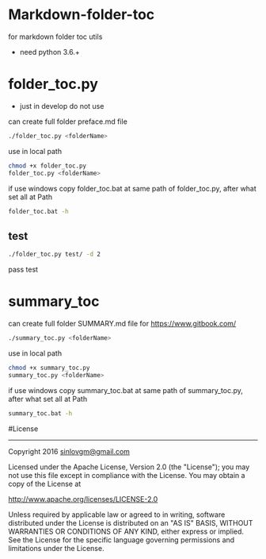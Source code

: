 # Markdown-folder-toc

for markdown folder toc utils

- need python 3.6.+

# folder_toc.py

- just in develop do not use

can create full folder preface.md file

```sh
./folder_toc.py <folderName>
```

use in local path

```sh
chmod +x folder_toc.py
folder_toc.py <folderName>
```

if use windows copy folder_toc.bat at same path of folder_toc.py, after what set all at Path

```sh
folder_toc.bat -h
```

## test

```sh
./folder_toc.py test/ -d 2
```

pass test

# summary_toc

can create full folder SUMMARY.md file for https://www.gitbook.com/

```sh
./summary_toc.py <folderName>
```

use in local path

```sh
chmod +x summary_toc.py
summary_toc.py <folderName>
```

if use windows copy summary_toc.bat at same path of summary_toc.py, after what set all at Path

```sh
summary_toc.bat -h
```


#License

---

Copyright 2016 sinlovgm@gmail.com

Licensed under the Apache License, Version 2.0 (the "License");
you may not use this file except in compliance with the License.
You may obtain a copy of the License at

   http://www.apache.org/licenses/LICENSE-2.0

Unless required by applicable law or agreed to in writing, software
distributed under the License is distributed on an "AS IS" BASIS,
WITHOUT WARRANTIES OR CONDITIONS OF ANY KIND, either express or implied.
See the License for the specific language governing permissions and
limitations under the License.